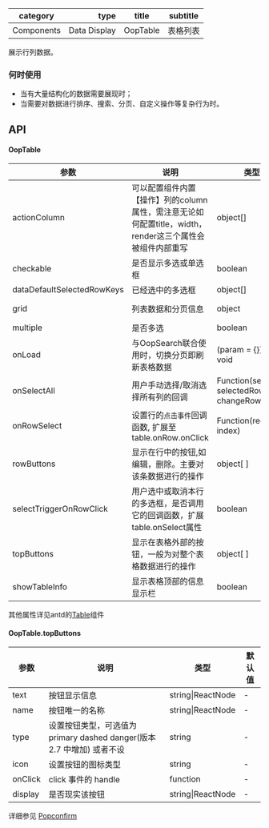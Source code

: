 category | type | title | subtitle 
| -------- | -----: | :----:|  :----: |
Components | Data Display | OopTable | 表格列表|

展示行列数据。

### 何时使用
-  当有大量结构化的数据需要展现时；
-  当需要对数据进行排序、搜索、分页、自定义操作等复杂行为时。


## API

#### OopTable
| 参数 | 说明 | 类型 | 默认值 |
| --- | --- | --- | --- |
| actionColumn | 可以配置组件内置【操作】列的column属性，需注意无论如何配置title，width，render这三个属性会被组件内部重写 | object[] | - |
| checkable | 是否显示多选或单选框 | boolean | true |
| dataDefaultSelectedRowKeys | 已经选中的多选框 | object[] | - |
| grid | 列表数据和分页信息 | object | {list: object[],pagination:object} |
| multiple | 是否多选 | boolean | true |
| onLoad | 与OopSearch联合使用时，切换分页即刷新表格数据 |  (param = {})=> void | - |
| onSelectAll | 用户手动选择/取消选择所有列的回调 | Function(selected, selectedRows, changeRows) | - |
| onRowSelect |设置行的`点击事件`回调函数, 扩展至table.onRow.onClick | Function(record, index) | - |
| rowButtons | 显示在行中的按钮,如编辑，删除。主要对该条数据进行的操作 | object[ ] | - |
| selectTriggerOnRowClick | 用户选中或取消本行的多选框，是否调用它的回调函数，扩展table.onSelect属性 | boolean | false |
| topButtons | 显示在表格外部的按钮，一般为对整个表格数据进行的操作 | object[ ] | - |
| showTableInfo | 显示表格顶部的信息显示栏 | boolean | false |

其他属性详见antd的[Table](https://ant.design/components/table-cn/)组件

#### OopTable.topButtons

| 参数 | 说明 | 类型 | 默认值 |
| --- | --- | --- | --- |
| text | 按钮显示信息 | string\|ReactNode | - |
| name | 按钮唯一的名称 | string\|ReactNode | - |
| type | 设置按钮类型，可选值为 primary dashed danger(版本 2.7 中增加) 或者不设| string | - |
| icon | 设置按钮的图标类型 | string | - |
| onClick | click 事件的 handle | function | - |
| display | 是否现实该按钮 | string\|ReactNode | - |

详细参见 [Popconfirm](https://ant.design/components/popconfirm-cn/)
